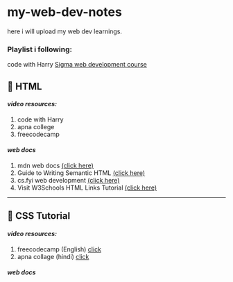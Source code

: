 # my-web-dev-notes
here i will upload my web dev learnings.

### Playlist i following:

 code with Harry [Sigma web development course ](https://www.youtube.com/playlist?list=PLu0W_9lII9agq5TrH9XLIKQvv0iaF2X3w)


## **🍄 HTML**

#### ***video resources:***

1. code with Harry 
2. apna college 
3. freecodecamp 

#### ***web docs***

 1. mdn web docs [(click here)](https://developer.mozilla.org/en-US/docs/Learn_web_development)
 2. Guide to Writing Semantic HTML [(click here)](https://cs.fyi/guide/writing-semantic-html)
 3. cs.fyi web development [(click here)](https://cs.fyi/web-development)
 4. Visit W3Schools HTML Links Tutorial [(click here)](https://www.w3schools.com/html/default.asp)

---
## **🍄 CSS Tutorial**

#### ***video resources:***

1. freecodecamp (English) [click](https://youtu.be/OXGznpKZ_sA?si=WYllfmgk4_uz0y7g)
2. apna collage (hindi) [click](https://youtu.be/ESnrn1kAD4E?si=ccP7CllEAvm1epLp)

#### ***web docs***


